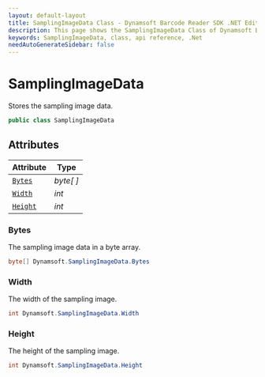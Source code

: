 ```yaml
---
layout: default-layout
title: SamplingImageData Class - Dynamsoft Barcode Reader SDK .NET Edition API Reference
description: This page shows the SamplingImageData Class of Dynamsoft Barcode Reader SDK .NET Edition.
keywords: SamplingImageData, class, api reference, .Net
needAutoGenerateSidebar: false
---
```



# SamplingImageData
Stores the sampling image data.

```csharp
public class SamplingImageData
```  

## Attributes
  
| Attribute | Type |
|---------- | ---- |
| [`Bytes`](#bytes) | *byte[ ]* |
| [`Width`](#width) | *int* |
| [`Height`](#height) | *int* |


### Bytes
The sampling image data in a byte array.

```csharp
byte[] Dynamsoft.SamplingImageData.Bytes
```

### Width
The width of the sampling image.

```csharp
int Dynamsoft.SamplingImageData.Width
```

### Height
The height of the sampling image.

```csharp
int Dynamsoft.SamplingImageData.Height
```

